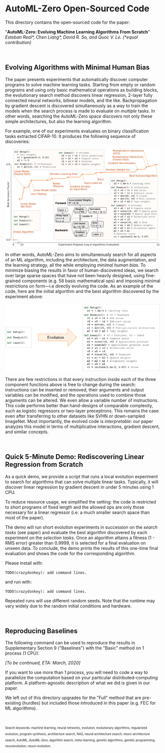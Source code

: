 # AutoML-Zero Open-Sourced Code

This directory contains the open-sourced code for the paper:

\"**AutoML-Zero: Evolving Machine Learning Algorithms From Scratch**\" \
*Esteban Real\*, Chen Liang\*, David R. So, and Quoc V. Le. \(\*equal contribution)*

&nbsp;

## Evolving Algorithms with Minimal Human Bias

The paper presents experiments that automatically discover computer programs to solve machine learning tasks. Starting from empty or random programs and using only basic mathematical operations as building blocks, the evolutionary search method discovers linear regression, 2-layer fully connected neural networks, bilinear models, and the like. Backpropagation by gradient descent is discovered simultaneously as a way to train the models when the search process is made to evaluate on *multiple* tasks. In other words, searching the AutoML-Zero space discovers not only these simple architectures, but also the learning algorithm.

For example, one of our experiments evaluates on binary classification tasks extracted CIFAR-10. It produces the following sequence of discoveries:

![experiment progress](experiment_progress.png)

In other words, AutoML-Zero aims to simultaneously search for all aspects of an ML algorithm, including the architecture, the data augmentation, and the learning strategy, all the while employing *minimal human bias*. To minimize biasing the results in favor of human-discovered ideas, we search over large sparse spaces that have not been heavily designed, using fine-grained components (e.g. 58 basic mathematical ops) and imposing minimal restrictions on form&mdash;i.e directly evolving the code. As an example of the code, here are the initial algorithm and the best algorithm discovered by the experiment above:

![initial and evolved code](initial_and_evolved_code.png)

There are few restrictions in that every instruction inside each of the three component functions above is free to change during the search: instructions can be inserted or removed, their arguments and output variables can be modified, and the operations used to combine those arguments can be altered. We even allow a variable number of instructions. This code performs better than hand-designs of comparable complexity, such as logistic regressors or two-layer preceptrons. This remains the case even after transferring to other datasets like SVHN or down-sampled ImageNet. Most importantly, the evolved code is *interpretable*: our paper analyzes this model in terms of multiplicative interactions, gradient descent, and similar concepts.


&nbsp;

## Quick 5-Minute Demo: Rediscovering Linear Regression from Scratch

As a quick demo, we provide a script that runs a
local evolution experiment to search for algorithms that can solve multiple linear tasks. Typically, it will discover linear regression by gradient descent in under 5 minutes using 1 CPU.

To reduce resource usage, we simplified the setting: the code is restricted to short programs of fixed length and the allowed ops are only those necessary for a linear regressor (i.e. a much smaller search space than most of the paper).

The demo will run short evolution experiments in succession on the *search
tasks* (see paper) and evaluate the best algorithm discovered by each
experiment on the *selection tasks*. Once an algorithm attains a
fitness (1 - RMS error) greater than 0.9999, it is selected for a final
evaluation on unseen data. To conclude, the demo prints the results of this
one-time final evaluation and shows the code for the corresponding algorithm.

Please install with:

```
TODO(crazydonkey): add command lines.
```

and run with:

```
TODO(crazydonkey): add command lines.
```

Repeated runs will use different random seeds. Note that the runtime may vary
widely due to the random initial conditions and hardware.

&nbsp;

## Reproducing Baselines

The following command can be used to reproduce the results in Supplementary
Section 9 ("Baselines") with the "Basic" method on 1 process (1 CPU):

*[To be continued, ETA: March, 2020]*

If you want to use more than 1 process, you will need to code a way to
parallelize the computation based on your particular distributed-computing
platform. A platform-agnostic description of what we did is given in our paper.

We left out of this directory upgrades for the "Full" method that are
pre-existing (hurdles) but included those introduced in this paper (e.g. FEC
for ML algorithms).

&nbsp;

<sup><sub>
Search keywords: machine learning, neural networks, evolution,
evolutionary algorithms, regularized evolution, program synthesis,
architecture search, NAS, neural architecture search,
neuro-architecture search, AutoML, AutoML-Zero, algorithm search,
meta-learning, genetic algorithms, genetic programming, neuroevolution,
neuro-evolution.
</sub></sup>
